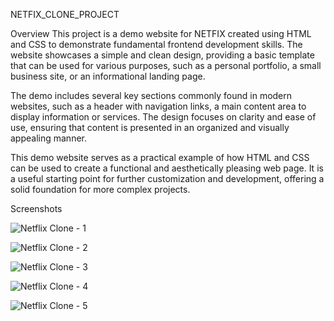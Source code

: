 NETFIX_CLONE_PROJECT

Overview
This project is a demo website for NETFIX created using HTML and CSS to demonstrate fundamental frontend development skills. The website showcases a simple and clean design, providing a basic template that can be used for various purposes, such as a personal portfolio, a small business site, or an informational landing page.

The demo includes several key sections commonly found in modern websites, such as a header with navigation links, a main content area to display information or services. The design focuses on clarity and ease of use, ensuring that content is presented in an organized and visually appealing manner.

This demo website serves as a practical example of how HTML and CSS can be used to create a functional and aesthetically pleasing web page. It is a useful starting point for further customization and development, offering a solid foundation for more complex projects.

Screenshots

![Netflix Clone - 1](https://github.com/user-attachments/assets/3fdbb951-7581-43b3-954d-1b63dc684afb)

![Netflix Clone - 2](https://github.com/user-attachments/assets/e498cfe5-47ff-46c7-8bdf-cf99c1517460)

![Netflix Clone - 3](https://github.com/user-attachments/assets/ae270fb8-bf5a-4546-b343-c7238cdb8c16)

![Netflix Clone - 4](https://github.com/user-attachments/assets/e26f1dd3-7a80-4ea6-8e5c-4c05a24249e3)

![Netflix Clone - 5](https://github.com/user-attachments/assets/5a842a0c-cf70-4531-97ef-af0a85945b52)
